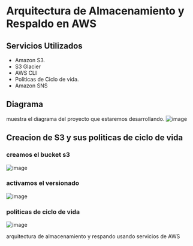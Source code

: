 # Arquitectura de Almacenamiento y Respaldo en AWS

## Servicios Utilizados 
- Amazon S3.
- S3 Glacier
- AWS CLI
- Politicas de Ciclo de vida.
- Amazon SNS

## Diagrama
muestra el diagrama del proyecto que estaremos desarrollando.
![image](https://github.com/user-attachments/assets/b690a69e-56b3-4dcc-9caa-a645ed7b6fea)

## Creacion de S3 y sus politicas de ciclo de vida

### creamos el bucket s3
![image](https://github.com/user-attachments/assets/77553df0-aa9d-441e-9700-507b99f6a09c)

### activamos el versionado 
![image](https://github.com/user-attachments/assets/25ed1a95-37b5-4550-85fa-7e051bbae4fd)

### politicas de ciclo de vida
![image](https://github.com/user-attachments/assets/25bfdaf8-fdf1-4239-aa0b-91b21a163bab)




arquitectura de almacenamiento y respando usando servicios de AWS
